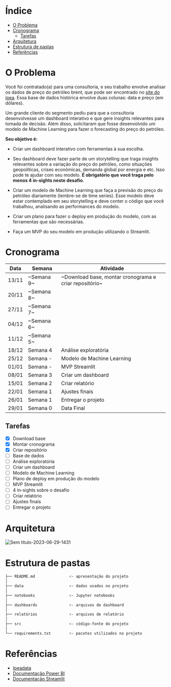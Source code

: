 # Índice
- [O Problema](#o-problema)
- [Cronograma](#cronograma)
  - [Tarefas](#tarefas)
- [Arquitetura](#arquitetura)
- [Estrutura de pastas](#estrutura-de-pastas)
- [Referências](#referências)


# O Problema

Você foi contratado(a) para uma consultoria, e seu trabalho envolve analisar os dados de preço do petróleo brent, que pode ser encontrado no [site do ipea](http://www.ipeadata.gov.br/ExibeSerie.aspx?module=m&serid=1650971490&oper=view). Essa base de dados histórica envolve duas colunas: data e preço (em dólares).

Um grande cliente do segmento pediu para que a consultoria desenvolvesse um dashboard interativo e que gere insights relevantes para tomada de decisão. Além disso, solicitaram que fosse desenvolvido um modelo de Machine Learning para fazer o forecasting do preço do petróleo.

**Seu objetivo é:**

* Criar um dashboard interativo com ferramentas à sua escolha.

* Seu dashboard deve fazer parte de um storytelling que traga insights relevantes sobre a variação do preço do petróleo, como situações geopolíticas, crises econômicas, demanda global por energia e etc. Isso pode te ajudar com seu modelo. **É obrigatório que você traga pelo menos 4 in-sights neste desafio**.

* Criar um modelo de Machine Learning que faça a previsão do preço do petróleo diariamente (lembre-se de time series). Esse modelo deve estar contemplado em seu storytelling e deve conter o código que você trabalhou, analisando as performances do modelo.

* Criar um plano para fazer o deploy em produção do modelo, com as ferramentas que são necessárias.

* Faça um MVP do seu modelo em produção utilizando o Streamlit.


# Cronograma


| Data | Semana | Atividade |
| --- | --- | --- |
| 13/11 | ~Semana 9~ | ~Download base, montar cronograma e criar repositório~ |
| 20/11 | ~Semana 8~ |  |
| 27/11 | ~Semana 7~ |  |
| 04/12 | ~Semana 6~ |  |
| 11/12 | ~Semana 5~ |  |
| 18/12 | Semana 4 | Análise exploratória |
| 25/12 | Semana - |  Modelo de Machine Learning |
| 01/01 | Semana - | MVP Streamlit |
| 08/01 | Semana 3 | Criar um dashboard |
| 15/01 | Semana 2 | Criar relatório |
| 22/01 | Semana 1 | Ajustes finais |
| 26/01 | Semana 1 | Entregar o projeto |
| 29/01 | Semana 0 | Data Final |


## Tarefas

- [x] Download base 
- [x] Montar cronograma 
- [x] Criar repositório
- [ ] Base de dados
- [ ] Análise exploratória
- [ ] Criar um dashboard
- [ ] Modelo de Machine Learning
- [ ] Plano de deploy em produção do modelo
- [ ] MVP Streamlit
- [ ] 4 in-sights sobre o desafio
- [ ] Criar relatório
- [ ] Ajustes finais
- [ ] Entregar o projeto

# Arquitetura

![Sem título-2023-06-29-1431](https://github.com/IgorNascAlves/Tech_Challenge_Fase04/assets/26041581/92df162a-02d1-4cdd-a391-47bbe56b1746)

# Estrutura de pastas

```bash
├── README.md               <- apresentação do projeto
│
├── data                    <- dados usados no projeto
│
├── notebooks               <- Jupyter notebooks
│
├── dashboards              <- arquivos de dashboard
│
├── relatórios              <- arquivos de relatório
│
├── src                     <- código-fonte do projeto
│
└── requirements.txt        <- pacotes utilizados no projeto
```

# Referências

* [Ipeadata](http://www.ipeadata.gov.br/ExibeSerie.aspx?module=m&serid=1650971490&oper=view)
* [Documentação Power BI](https://docs.microsoft.com/pt-br/power-bi/)
* [Documentação Streamlit](https://docs.streamlit.io/en/stable/)
